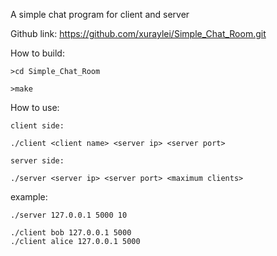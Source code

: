 A simple chat program for client and server

Github link: https://github.com/xuraylei/Simple_Chat_Room.git

How to build:

	>cd Simple_Chat_Room

	>make


How to use:

	client side:

	./client <client name> <server ip> <server port>

	server side:

	./server <server ip> <server port> <maximum clients>


example:

	./server 127.0.0.1 5000 10

	./client bob 127.0.0.1 5000
	./client alice 127.0.0.1 5000
